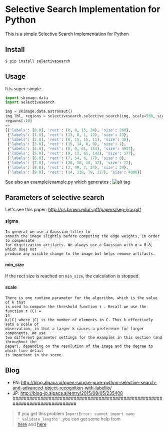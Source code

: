 # Selective Search Implementation for Python

This is a simple Selective Search Implementation for Python

## Install

```
$ pip install selectivesearch
```

## Usage

It is super-simple.

```python
import skimage.data
import selectivesearch

img = skimage.data.astronaut()
img_lbl, regions = selectivesearch.selective_search(img, scale=500, sigma=0.9, min_size=10)
regions[:10]
=>
[{'labels': [0.0], 'rect': (0, 0, 15, 24), 'size': 260},
 {'labels': [1.0], 'rect': (13, 0, 1, 12), 'size': 23},
 {'labels': [2.0], 'rect': (0, 15, 15, 11), 'size': 30},
 {'labels': [3.0], 'rect': (15, 14, 0, 0), 'size': 1},
 {'labels': [4.0], 'rect': (0, 0, 61, 153), 'size': 4927},
 {'labels': [5.0], 'rect': (0, 12, 61, 142), 'size': 177},
 {'labels': [6.0], 'rect': (7, 54, 6, 17), 'size': 8},
 {'labels': [7.0], 'rect': (28, 50, 18, 32), 'size': 22},
 {'labels': [8.0], 'rect': (2, 99, 7, 24), 'size': 24},
 {'labels': [9.0], 'rect': (14, 118, 79, 117), 'size': 4008}]
```

See also an example/example.py which generates :
![alt tag](https://github.com/AlpacaDB/selectivesearch/raw/develop/example/result.png)

## Parameters of selective search

Let's see this paper: http://cs.brown.edu/~pff/papers/seg-ijcv.pdf

#### sigma

```
In general we use a Gaussian filter to
smooth the image slightly before computing the edge weights, in order to compensate
for digitization artifacts. We always use a Gaussian with σ = 0.8, which does not
produce any visible change to the image but helps remove artifacts.
```

#### min_size

If the rect size is reached on `min_size`, the calculation is stopped.

#### scale

```
There is one runtime parameter for the algorithm, which is the value of k that
is used to compute the threshold function τ . Recall we use the function τ (C) =
14
k/|C| where |C| is the number of elements in C. Thus k effectively sets a scale of
observation, in that a larger k causes a preference for larger components. We use
two different parameter settings for the examples in this section (and throughout the
paper), depending on the resolution of the image and the degree to which fine detail
is important in the scene.
```

## Blog
- EN: http://blog.alpaca.ai/open-source-pure-python-selective-search-and-advanced-object-recognition-with-labellio/
- JP: http://blog-jp.alpaca.ai/entry/2015/08/05/235408
#############################################################################

>If you get this problem `ImportError: cannot import name '_validate_lengths'` ,you can get some help from  <br> [here](https://blog.csdn.net/kdongyi/article/details/102959040) and [here](https://blog.csdn.net/TYtangyan/article/details/91442878)
